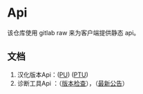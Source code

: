 # Api
该仓库使用 gitlab raw 来为客户端提供静态 api。

## 文档
1. 汉化版本Api：([PU](https://jihulab.com/StarCitizenCN_Community/api/-/raw/main/localizations/pu.json)) ([PTU](https://jihulab.com/StarCitizenCN_Community/api/-/raw/main/localizations/ptu.json))
2. 诊断工具Api ：（[版本检查](https://jihulab.com/StarCitizenCN_Community/api/-/raw/main/sc_doctor/vsersion.json)），（[最新公告](https://jihulab.com/StarCitizenCN_Community/api/-/raw/main/sc_doctor/vsersion.json)）
